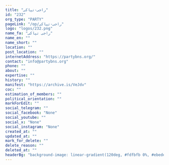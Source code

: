 ```yaml
---
title: "راجی-تپاکی"
id: "232"
org_type: "PARTY"
pageLink: "/op/راجی-تپاکی"
logo: "logos/232.png"
name_fa: "راجی تپاکی"
name_en: ""
name_short: ""
location: ""
post_location: ""
internetAddress: "https://partybns.org/"
contact: "info@partybns.org"
phone: ""
about: ""
expertise: ""
history: ""
manifest: "https://archive.is/VeJdv"
coc: ""
estimation_of_members: ""
political_orientation: ""
markForEdit: ""
social_telegram: ""
social_facebook: "None"
social_youtube: ""
social_x: "None"
social_instagram: "None"
created_at: ""
updated_at: ""
mark_for_delete: ""
delete_reason: ""
deleted_at: ""
headerBg: "background-image: linear-gradient(120deg, #fdfbfb 0%, #ebedee 100%);"
---
```

